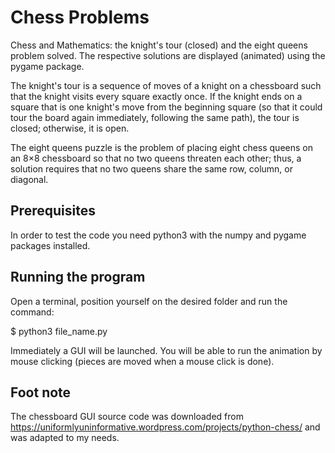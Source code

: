 # Chess Problems
Chess and Mathematics: the knight's tour (closed) and the eight queens problem solved. The respective solutions are displayed (animated) using the pygame package.


The knight's tour is a sequence of moves of a knight on a chessboard such that the knight visits every square exactly once. If the knight ends on a square that is one knight's move from the beginning square (so that it could tour the board again immediately, following the same path), the tour is closed; otherwise, it is open.


The eight queens puzzle is the problem of placing eight chess queens on an 8×8 chessboard so that no two queens threaten each other; thus, a solution requires that no two queens share the same row, column, or diagonal.

## Prerequisites
In order to test the code you need python3 with the numpy and pygame packages installed.

## Running the program 
Open a terminal, position yourself on the desired folder and run the command:


$ python3 file_name.py 


Immediately a GUI will be launched. You will be able to run the animation by mouse clicking (pieces are moved when a mouse click is done).  

## Foot note
The chessboard GUI source code was downloaded from https://uniformlyuninformative.wordpress.com/projects/python-chess/ and was adapted to my needs.  
